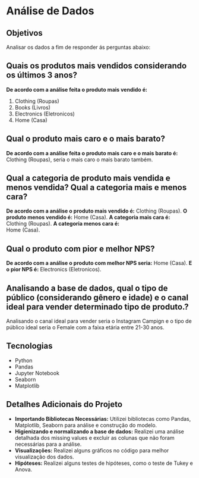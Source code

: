 # Análise de Dados

## Objetivos
Analisar os dados a fim de responder ás perguntas abaixo:

## Quais os produtos mais vendidos considerando os últimos 3 anos?
**De acordo com a análise feita o produto mais vendido é:**
   1. Clothing (Roupas)
   2. Books (Livros)
   3. Electronics (Eletronicos)
   4. Home (Casa)

## Qual o produto mais caro e o mais barato?
**De acordo com a análise feita o produto mais caro e o mais barato é:**
Clothing (Roupas), seria o mais caro o mais barato também.

## Qual a categoria de produto mais vendida e menos vendida? Qual a categoria mais e menos cara?
**De acordo com a análise o produto mais vendido é:**
   Clothing (Roupas).
**O produto menos vendido é:**
   Home (Casa).
**A categoria mais cara é:**  
   Clothing (Roupas).
**A categoria menos cara é:**  
    Home (Casa).

## Qual o produto com pior e melhor NPS?
**De acordo com a análise o produto com melhor NPS seria:**
   Home (Casa).
**E o pior NPS é:**
   Electronics (Eletronicos).

## Analisando a base de dados, qual o tipo de público (considerando gênero e idade) e o canal ideal para vender determinado tipo de produto.?
   Analisando o canal ideal para vender seria o Instagram Campign e o tipo de público ideal seria o Female com a faixa etária entre 21-30 anos. 

## Tecnologias 
- Python
- Pandas
- Jupyter Notebook
- Seaborn
- Matplotlib

## Detalhes Adicionais do Projeto 
- **Importando Bibliotecas Necessárias:** Utilizei bibliotecas como Pandas, Matplotlib, Seaborn para análise e construção do modelo.
- **Higienizando e normalizando a base de dados:** Realizei uma análise detalhada dos missing values e excluir as colunas que não foram necessárias para a análise.
- **Visualizações:** Realizei alguns gráficos no código para melhor visualização dos dados. 
- **Hipóteses:** Realizei alguns testes de hipóteses, como o teste de Tukey e Anova.
